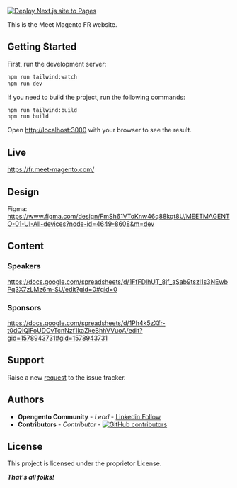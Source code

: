 [![Deploy Next.js site to Pages](https://github.com/opengento/meet-magento-fr/actions/workflows/nextjs.yml/badge.svg)](https://github.com/opengento/meet-magento-fr/actions/workflows/nextjs.yml)

This is the Meet Magento FR website.

## Getting Started

First, run the development server:

```bash
npm run tailwind:watch
npm run dev
```

If you need to build the project, run the following commands:

```bash
npm run tailwind:build
npm run build
```

Open [http://localhost:3000](http://localhost:3000) with your browser to see the result.

## Live

https://fr.meet-magento.com/

## Design

Figma: https://www.figma.com/design/FmSh61VToKnw46q88kqt8U/MEETMAGENTO-01-UI-All-devices?node-id=4649-8608&m=dev

## Content

### Speakers
https://docs.google.com/spreadsheets/d/1FfFDlhUT_8jf_aSab9tszl1s3NEwbPq3X7zLMz6m-SU/edit?gid=0#gid=0

### Sponsors
https://docs.google.com/spreadsheets/d/1Ph4k5zXfr-t0dQIQlFoUDCvTcnNzf1kaZkeBhhVVuoA/edit?gid=1578943731#gid=1578943731

## Support

Raise a new [request](https://github.com/opengento/meet-magento-fr/issues) to the issue tracker.

## Authors

- **Opengento Community** - *Lead* - [Linkedin Follow](https://www.linkedin.com/company/opengento/)
- **Contributors** - *Contributor* - [![GitHub contributors](https://img.shields.io/github/contributors/opengento/meet-magento-fr.svg?style=flat-square)](https://github.com/opengento/meet-magento-fr/graphs/contributors)

## License

This project is licensed under the proprietor License.

***That's all folks!***
